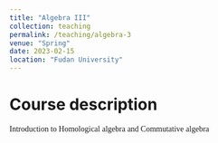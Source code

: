 ```yaml
---
title: "Algebra III"
collection: teaching
permalink: /teaching/algebra-3
venue: "Spring"
date: 2023-02-15
location: "Fudan University"
---
```



Course description
======

<font face="Times New Roman">Introduction to Homological algebra and Commutative algebra </font>
